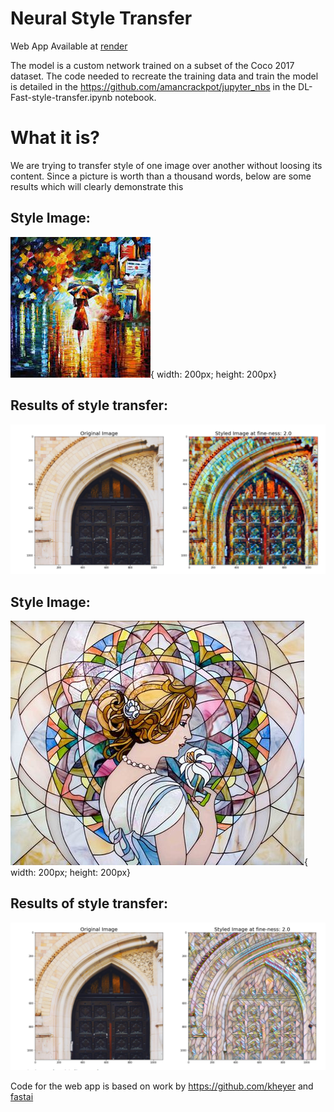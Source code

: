 # Neural Style Transfer

Web App Available at <a href="https://neural-style-app.onrender.com/" target="_blank">render</a>

The model is a custom network trained on a subset of the Coco 2017 dataset. The code needed to recreate the training data 
and train the model is detailed in the https://github.com/amancrackpot/jupyter_nbs in the DL-Fast-style-transfer.ipynb notebook.

# What it is?
We are trying to transfer style of one image over another without loosing its content. Since a picture is worth than a thousand words, below are some results which will clearly demonstrate this

## Style Image: 
![image width: 200px height: 200px](https://github.com/amancrackpot/Fast-Neural-Style/blob/master/Results/rain%2Cjpg.jpg){ width: 200px; height: 200px}
## Results of style transfer:
![image](https://github.com/amancrackpot/Fast-Neural-Style/blob/master/Results/rain.png)

## Style Image: 
![image](https://github.com/amancrackpot/Fast-Neural-Style/blob/master/Results/mosaic.jpg){ width: 200px; height: 200px}
## Results of style transfer:
![image](https://github.com/amancrackpot/Fast-Neural-Style/blob/master/Results/mosaic.png)

Code for the web app is based on work by https://github.com/kheyer and [fastai](fast.ai)


